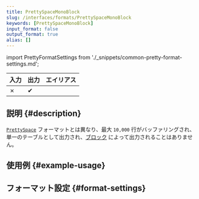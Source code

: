 ```yaml
---
title: PrettySpaceMonoBlock
slug: /interfaces/formats/PrettySpaceMonoBlock
keywords: [PrettySpaceMonoBlock]
input_format: false
output_format: true
alias: []
---
```


import PrettyFormatSettings from './_snippets/common-pretty-format-settings.md';

| 入力  | 出力  | エイリアス |
|-------|-------|-------|
| ✗     | ✔     |       |

## 説明 {#description}

[`PrettySpace`](./PrettySpace.md) フォーマットとは異なり、最大 `10,000` 行がバッファリングされ、 
単一のテーブルとして出力され、[ブロック](/development/architecture#block) によって出力されることはありません。

## 使用例 {#example-usage}

## フォーマット設定 {#format-settings}

<PrettyFormatSettings/>
